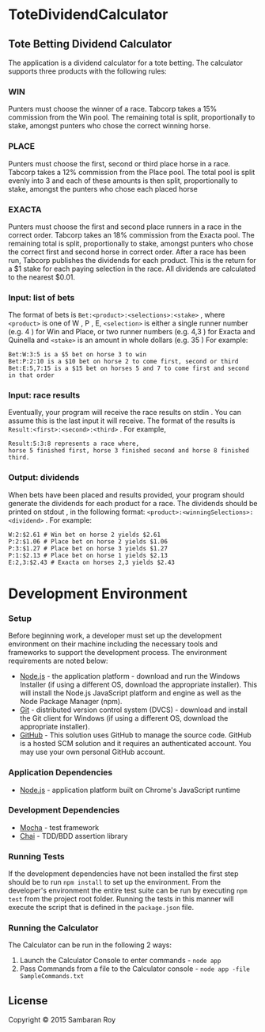 # ToteDividendCalculator
## Tote Betting Dividend Calculator

The application is a dividend calculator for a tote betting.
The calculator supports three products with the following rules:
### WIN
Punters must choose the winner of a race.
Tabcorp takes a 15% commission from the Win pool.
The remaining total is split, proportionally to stake, amongst punters who chose the correct winning horse.
### PLACE
Punters must choose the first, second or third place horse in a race.
Tabcorp takes a 12% commission from the Place pool.
The total pool is split evenly into 3 and each of these amounts is then split, proportionally to stake, amongst the punters who chose each placed horse
### EXACTA
Punters must choose the first and second place runners in a race in the correct order.
Tabcorp takes an 18% commission from the Exacta pool.
The remaining total is split, proportionally to stake, amongst punters who chose the correct first and second horse in correct order.
After a race has been run, Tabcorp publishes the dividends for each product. This is the return for a $1 stake for each paying selection in the race. All dividends are calculated to the nearest $0.01.

### Input: list of bets
The format of bets is `Bet:<product>:<selections>:<stake>` , where 
`<product>` is one of W , P , E, `<selection>` is either a single runner number (e.g. 4 ) for Win and Place, or two runner numbers (e.g. 4,3 ) for Exacta and Quinella and `<stake>` is an amount in whole dollars (e.g. 35 )
For example:
````
Bet:W:3:5 is a $5 bet on horse 3 to win
Bet:P:2:10 is a $10 bet on horse 2 to come first, second or third
Bet:E:5,7:15 is a $15 bet on horses 5 and 7 to come first and second in that order
````

### Input: race results
Eventually, your program will receive the race results on stdin . You can assume this is the last input it will receive.
The format of the results is `Result:<first>:<second>:<third>` .
For example,
````
Result:5:3:8 represents a race where,
horse 5 finished first, horse 3 finished second and horse 8 finished third.
````
### Output: dividends
When bets have been placed and results provided, your program should generate the dividends for each product for a race. The dividends should be printed on stdout , in the following format: 
`<product>:<winningSelections>:<dividend>` .
For example:
````
W:2:$2.61 # Win bet on horse 2 yields $2.61
P:2:$1.06 # Place bet on horse 2 yields $1.06
P:3:$1.27 # Place bet on horse 3 yields $1.27
P:1:$2.13 # Place bet on horse 1 yields $2.13
E:2,3:$2.43 # Exacta on horses 2,3 yields $2.43
````

# Development Environment
### Setup
Before beginning work, a developer must set up the development environment on their machine including the necessary tools and frameworks to support the development process. The environment requirements are noted below:
* [Node.js](http://nodejs.org/download/) - the application platform - download and run the Windows Installer (if using a different OS, download the appropriate installer).  This will install the Node.js JavaScript platform and engine as well as the Node Package Manager (npm).
* [Git](http://git-scm.com/downloads) - distributed version control system (DVCS) - download and install the Git client for Windows (if using a different OS, download the appropriate installer).
* [GitHub](https://github.com/) - This solution uses GitHub to manage the source code.  GitHub is a hosted SCM solution and it requires an authenticated account.  You may use your own personal GitHub account.

### Application Dependencies
* [Node.js](http://nodejs.org/) - application platform built on Chrome's JavaScript runtime

### Development Dependencies
* [Mocha](http://visionmedia.github.io/mocha/) - test framework
* [Chai](http://chaijs.com/) - TDD/BDD assertion library

### Running Tests
If the development dependencies have not been installed the first step should be to run `npm install` to set up the environment. From the developer's environment the entire test suite can be run by executing `npm test` from the project root folder.  Running the tests in this manner will execute the script that is defined in the `package.json` file.

### Running the Calculator
The Calculator can be run in the following 2 ways:
  
  1. Launch the Calculator Console to enter commands - `node app`
  2. Pass Commands from a file to the Calculator console  - `node app -file SampleCommands.txt`


## License

Copyright © 2015 Sambaran Roy
